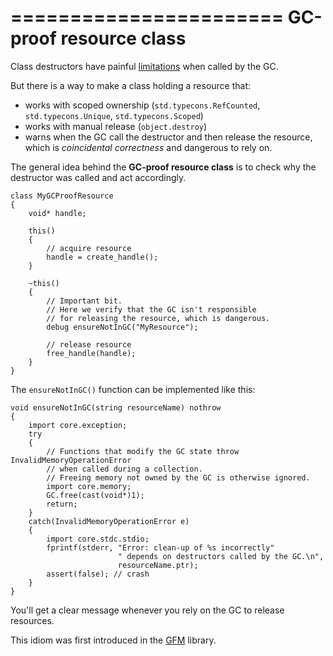 =======================
GC-proof resource class
=======================

Class destructors have painful [limitations](#The-trouble-with-class-destructors) when called by the GC.

But there is a way to make a class holding a resource that:
- works with scoped ownership (`std.typecons.RefCounted`, `std.typecons.Unique`, `std.typecons.Scoped`)
- works with manual release (`object.destroy`)
- warns when the GC call the destructor and then release the resource, which is _coincidental correctness_ and dangerous to rely on.

The general idea behind the **GC-proof resource class** is to check why the destructor was called and act accordingly.

```
class MyGCProofResource
{
    void* handle;

    this()
    {
        // acquire resource
        handle = create_handle();
    }

    ~this()
    {
        // Important bit.
        // Here we verify that the GC isn't responsible
        // for releasing the resource, which is dangerous.
        debug ensureNotInGC("MyResource");

        // release resource
        free_handle(handle);
    }
}
```

The `ensureNotInGC()` function can be implemented like this:

```
void ensureNotInGC(string resourceName) nothrow
{
    import core.exception;
    try
    {
        // Functions that modify the GC state throw InvalidMemoryOperationError
        // when called during a collection.
        // Freeing memory not owned by the GC is otherwise ignored.
        import core.memory;
        GC.free(cast(void*)1);
        return;
    }
    catch(InvalidMemoryOperationError e)
    {
        import core.stdc.stdio;
        fprintf(stderr, "Error: clean-up of %s incorrectly"
                        " depends on destructors called by the GC.\n",
                        resourceName.ptr);
        assert(false); // crash
    }
}
```

You'll get a clear message whenever you rely on the GC to release resources.

This idiom was first introduced in the [GFM](https://github.com/d-gamedev-team/gfm) library.

